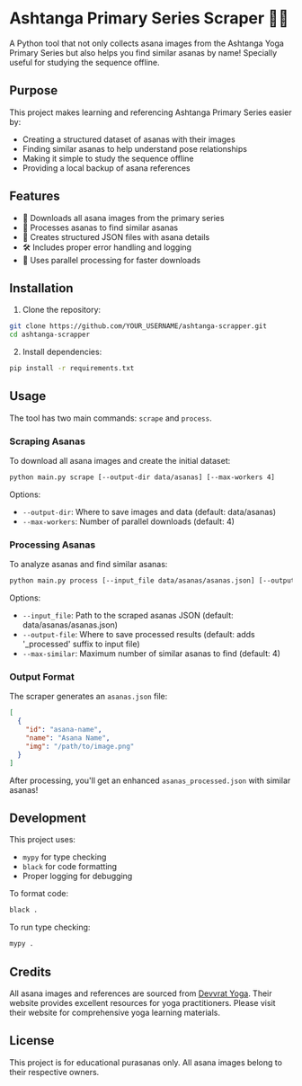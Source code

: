 # Ashtanga Primary Series Scraper 🧘‍♀️

A Python tool that not only collects asana images from the Ashtanga Yoga Primary Series but also helps you find similar asanas by name! Specially useful for studying the sequence offline.

## Purpose

This project makes learning and referencing Ashtanga Primary Series easier by:
- Creating a structured dataset of asanas with their images
- Finding similar asanas to help understand pose relationships
- Making it simple to study the sequence offline
- Providing a local backup of asana references

## Features

- 📸 Downloads all asana images from the primary series
- 🔄 Processes asanas to find similar asanas
- 📝 Creates structured JSON files with asana details
- 🛠️ Includes proper error handling and logging
- 🚀 Uses parallel processing for faster downloads

## Installation

1. Clone the repository:
```bash
git clone https://github.com/YOUR_USERNAME/ashtanga-scrapper.git
cd ashtanga-scrapper
```

2. Install dependencies:
```bash
pip install -r requirements.txt
```

## Usage

The tool has two main commands: `scrape` and `process`.

### Scraping Asanas

To download all asana images and create the initial dataset:
```bash
python main.py scrape [--output-dir data/asanas] [--max-workers 4]
```

Options:
- `--output-dir`: Where to save images and data (default: data/asanas)
- `--max-workers`: Number of parallel downloads (default: 4)

### Processing Asanas

To analyze asanas and find similar asanas:
```bash
python main.py process [--input_file data/asanas/asanas.json] [--output-file output.json] [--max-similar 4]
```

Options:
- `--input_file`: Path to the scraped asanas JSON (default: data/asanas/asanas.json)
- `--output-file`: Where to save processed results (default: adds '_processed' suffix to input file)
- `--max-similar`: Maximum number of similar asanas to find (default: 4)

### Output Format

The scraper generates an `asanas.json` file:
```json
[
  {
    "id": "asana-name",
    "name": "Asana Name",
    "img": "/path/to/image.png"
  }
]
```

After processing, you'll get an enhanced `asanas_processed.json` with similar asanas!

## Development

This project uses:
- `mypy` for type checking
- `black` for code formatting
- Proper logging for debugging

To format code:
```bash
black .
```

To run type checking:
```bash
mypy .
```

## Credits

All asana images and references are sourced from [Devvrat Yoga](https://www.devvratyoga.com/learning-resources/ashtanga-yoga-asanas-with-names-images/). Their website provides excellent resources for yoga practitioners. Please visit their website for comprehensive yoga learning materials.

## License

This project is for educational purasanas only. All asana images belong to their respective owners.